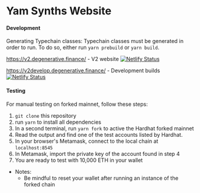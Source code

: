 # Yam Synths Website

#### Development

Generating Typechain classes:
Typechain classes must be generated in order to run. To do so, either run `yarn prebuild` or `yarn build`.

https://v2.degenerative.finance/ - V2 website
<a href="https://app.netlify.com/sites/sharp-payne-4efcb1/deploys" target="_blank">![Netlify Status](https://api.netlify.com/api/v1/badges/f75649ac-4d62-46db-adaa-1b073b0ad019/deploy-status)</a>

https://v2develop.degenerative.finance/ - Development builds
<a href="https://app.netlify.com/sites/suspicious-swartz-42cd93/deploys" target="_blank">![Netlify Status](https://api.netlify.com/api/v1/badges/c205b32a-41de-4570-8e8d-7d1637be2caf/deploy-status)</a>

#### Testing

For manual testing on forked mainnet, follow these steps:

1. `git clone` this repository
2. run `yarn` to install all dependencies
3. In a second terminal, run `yarn fork` to active the Hardhat forked mainnet
4. Read the output and find one of the test accounts listed by Hardhat.
5. In your browser's Metamask, connect to the local chain at `localhost:8545`
6. In Metamask, import the private key of the account found in step 4
7. You are ready to test with 10,000 ETH in your wallet

- Notes:
  - Be mindful to reset your wallet after running an instance of the forked chain
